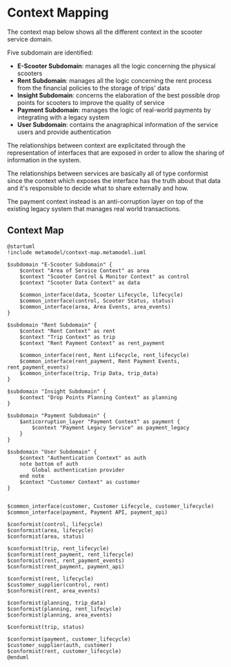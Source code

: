 # Context Mapping
The context map below shows all the different context in the scooter service domain. 

Five subdomain are identified:

 - **E-Scooter Subdomain**: manages all the logic concerning the physical scooters
 - **Rent Subdomain**: manages all the logic concerning the rent process from the financial policies to the storage of trips' data
 - **Insight Subdomain**: concerns the elaboration of the best possible drop points for scooters to improve the quality of service
 - **Payment Subdomain**: manages the logic of real-world payments by integrating with a legacy system
 - **User Subdomain**: contains the anagraphical information of the service users and provide authentication

The relationships between context are explicitated through the representation of interfaces that are exposed in order to allow the sharing of information in the system. 

The relationships between services are basically all of type conformist since the context which exposes the interface has the truth about that data and it's responsible to decide what to share externally and how.

The payment context instead is an anti-corruption layer on top of the existing legacy system that manages real world transactions.

## Context Map
```plantuml
@startuml
!include metamodel/context-map.metamodel.iuml

$subdomain "E-Scooter Subdomain" {
    $context "Area of Service Context" as area
    $context "Scooter Control & Monitor Context" as control
    $context "Scooter Data Context" as data

    $common_interface(data, Scooter Lifecycle, lifecycle)
    $common_interface(control, Scooter Status, status)
    $common_interface(area, Area Events, area_events)
}

$subdomain "Rent Subdomain" {
    $context "Rent Context" as rent
    $context "Trip Context" as trip
    $context "Rent Payment Context" as rent_payment

    $common_interface(rent, Rent Lifecycle, rent_lifecycle)
    $common_interface(rent_payment, Rent Payment Events, rent_payment_events)
    $common_interface(trip, Trip Data, trip_data)
}

$subdomain "Insight Subdomain" {
    $context "Drop Points Planning Context" as planning
}

$subdomain "Payment Subdomain" {
    $anticorruption_layer "Payment Context" as payment {
        $context "Payment Legacy Service" as payment_legacy
    }
}

$subdomain "User Subdomain" {
    $context "Authentication Context" as auth
    note bottom of auth
        Global authentication provider 
    end note
    $context "Customer Context" as customer
}


$common_interface(customer, Customer Lifecycle, customer_lifecycle)
$common_interface(payment, Payment API, payment_api)

$conformist(control, lifecycle)
$conformist(area, lifecycle)
$conformist(area, status)

$conformist(trip, rent_lifecycle)
$conformist(rent_payment, rent_lifecycle)
$conformist(rent, rent_payment_events)
$conformist(rent_payment, payment_api)

$conformist(rent, lifecycle)
$customer_supplier(control, rent)
$conformist(rent, area_events)

$conformist(planning, trip_data)
$conformist(planning, rent_lifecycle)
$conformist(planning, area_events)

$conformist(trip, status)

$conformist(payment, customer_lifecycle)
$customer_supplier(auth, customer)
$conformist(rent, customer_lifecycle)
@enduml
```
